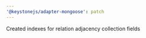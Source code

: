 ```yaml
---
'@keystonejs/adapter-mongoose': patch
---
```


Created indexes for relation adjacency collection fields
